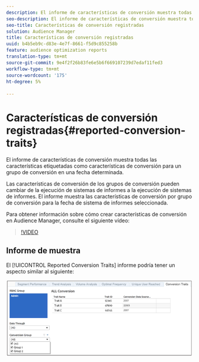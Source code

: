 ```yaml
---
description: El informe de características de conversión muestra todas las características etiquetadas como características de conversión para un grupo de conversión en una fecha determinada. Las características de conversión de los grupos de conversión pueden cambiar de la ejecución de sistemas de informes a la ejecución de sistemas de informes. El informe muestra las características de conversión por grupo de conversión para la fecha de sistema de informes seleccionada.
seo-description: El informe de características de conversión muestra todas las características etiquetadas como características de conversión para un grupo de conversión en una fecha determinada. Las características de conversión de los grupos de conversión pueden cambiar de la ejecución de sistemas de informes a la ejecución de sistemas de informes. El informe muestra las características de conversión por grupo de conversión para la fecha de sistema de informes seleccionada.
seo-title: Características de conversión registradas
solution: Audience Manager
title: Características de conversión registradas
uuid: b4b5eb9c-d83e-4e7f-8661-f5d9c855258b
feature: audience optimization reports
translation-type: tm+mt
source-git-commit: 9e4f2f26b83fe6e5b6f669107239d7edaf11fed3
workflow-type: tm+mt
source-wordcount: '175'
ht-degree: 5%

---
```



# Características de conversión registradas{#reported-conversion-traits}

El informe de características de conversión muestra todas las características etiquetadas como características de conversión para un grupo de conversión en una fecha determinada.

Las características de conversión de los grupos de conversión pueden cambiar de la ejecución de sistemas de informes a la ejecución de sistemas de informes. El informe muestra las características de conversión por grupo de conversión para la fecha de sistema de informes seleccionada.

Para obtener información sobre cómo crear características de conversión en Audience Manager, consulte el siguiente vídeo:

>[!VIDEO](https://video.tv.adobe.com/v/23431/)

## Informe de muestra

El [!UICONTROL Reported Conversion Traits] informe podría tener un aspecto similar al siguiente:

![](assets/reported-conversion-traits.png)
